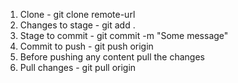 
1. Clone - git clone remote-url
2. Changes to stage - git add .
3. Stage to commit - git commit -m "Some message"
4. Commit to push - git push origin <branch-name>
5. Before pushing any content pull the changes 
6. Pull changes - git pull origin <branch-name>